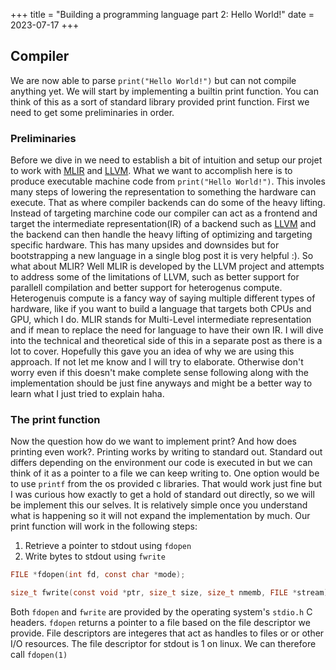 +++
title = "Building a programming language part 2: Hello World!"
date = 2023-07-17
+++

## Compiler

We are now able to parse `print("Hello World!")` but can not compile anything yet.  We will start by implementing a builtin print function.
You can think of this as a sort of standard library provided print function. First we need to get some preliminaries in order.

### Preliminaries

Before we dive in we need to establish a bit of intuition and setup our projet to work with [MLIR](https://mlir.llvm.org/) and [LLVM](https://llvm.org/). 
What we want to accomplish here is to produce executable machine code from `print("Hello World!")`. This involes many steps of lowering the representation
 to something the hardware can execute. That as where compiler backends can do some of the heavy lifting. Instead of targeting marchine
code our compiler can act as a frontend and target the intermediate representation(IR) of a backend such as [LLVM](todo) and the backend can then handle the heavy lifting 
of optimizing and targeting specific hardware. This has many upsides and downsides but for bootstrapping a new language in a single blog post it is very helpful :). So what
about MLIR? Well MLIR is developed by the LLVM project and attempts to address some of the limitations of LLVM, such as better support for parallell compilation and better
support for heterogenus compute. Heterogenuis compute is a fancy way of saying multiple different types of hardware, like if you want to build a language that targets both
CPUs and GPU, which I do. MLIR stands for Multi-Level intermediate representation and if mean to replace the need for language to have their own IR. I will dive into
the technical and theoretical side of this in a separate post as there is a lot to cover. Hopefully this gave you an idea of why we are using this approach. If not let me know
and I will try to elaborate. Otherwise don't worry even if this doesn't make complete sense following along with the implementation should be just fine anyways and might be a better
way to learn what I just tried to explain haha.

### The print function

Now the question how do we want to implement print? And how does printing even work?. Printing works by writing to standard out. Standard out differs 
depending on the environment our code is executed in but we can think of it as a pointer to a file we can keep writing to. 
 One option would be to use `printf` from the os provided c libraries. 
That would work just fine but I was curious how exactly to get a hold of standard out directly, so we will be implement this our selves. It is relatively simple once you understand what is happening so it will not expand the implementation by much. Our print function will work in the following steps:
1. Retrieve a pointer to stdout using `fdopen`
2. Write bytes to stdout using `fwrite` 

```c
FILE *fdopen(int fd, const char *mode);

size_t fwrite(const void *ptr, size_t size, size_t nmemb, FILE *stream);
 ```
Both `fdopen` and `fwrite` are provided by the operating system's `stdio.h` C headers. `fdopen` returns a pointer to a file based on the file descriptor we provide. File descriptors are integeres that act as handles to files or or other I/O resources. The file descriptor for stdout is 1 on linux. We can therefore call `fdopen(1)`
